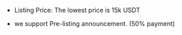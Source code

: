- Listing Price: The lowest price is 15k USDT

- we support Pre-listing announcement. (50% payment)

